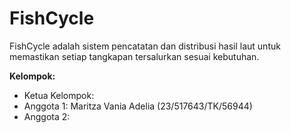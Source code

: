 # FishCycle
FishCycle adalah sistem pencatatan dan distribusi hasil laut untuk memastikan setiap tangkapan tersalurkan sesuai kebutuhan.

**Kelompok:**
- Ketua Kelompok: 
- Anggota 1: Maritza Vania Adelia (23/517643/TK/56944)
- Anggota 2: 
